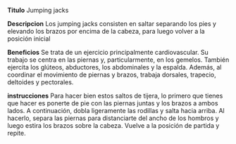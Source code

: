**Titulo**
    Jumping jacks

**Descripcion** 
    Los jumping jacks consisten en saltar separando los pies y elevando los brazos por encima de la cabeza, para luego volver a la posición inicial

**Beneficios**
    Se trata de un ejercicio principalmente cardiovascular. Su trabajo se centra en las piernas y, particularmente, en los gemelos. También ejercita los glúteos, abductores, los abdominales y la espalda. Además, al coordinar el movimiento de piernas y brazos, trabaja dorsales, trapecio, deltoides y pectorales.

**instrucciones**
    Para hacer bien estos saltos de tijera, lo primero que tienes que hacer es ponerte de pie con las piernas juntas y los brazos a ambos lados. A continuación, dobla ligeramente las rodillas y salta hacia arriba. Al hacerlo, separa las piernas para distanciarte del ancho de los hombros y luego estira los brazos sobre la cabeza. Vuelve a la posición de partida y repite.